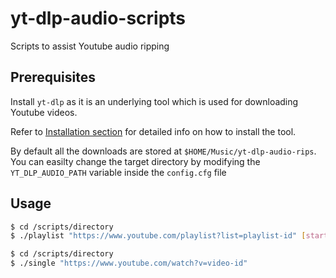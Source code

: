 # yt-dlp-audio-scripts
Scripts to assist Youtube audio ripping

## Prerequisites
Install `yt-dlp` as it is an underlying tool which is used for downloading Youtube videos.

Refer to [Installation section](https://github.com/yt-dlp/yt-dlp#installation) for detailed info on how to install the tool.

By default all the downloads are stored at `$HOME/Music/yt-dlp-audio-rips`. You can easilty change the target directory by modifying the `YT_DLP_AUDIO_PATH` variable inside the `config.cfg` file
## Usage
```bash
$ cd /scripts/directory
$ ./playlist "https://www.youtube.com/playlist?list=playlist-id" [starting-index]
```

```bash
$ cd /scripts/directory
$ ./single "https://www.youtube.com/watch?v=video-id"
```
